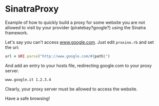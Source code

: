 SinatraProxy
============

Example of how to quickly build a proxy for some website you are not allowed to visit by your provider (piratebay?google?) using the Sinatra framework.

Let's say you can't access www.google.com. 
Just edit `proxino.rb` and set the uri:
``` ruby
url = URI.parse("http://www.google.com/#{path}")
```
And add an entry to your hosts file, redirecting google.com to your proxy server.
```bash
www.google.it 1.2.3.4
```
Clearly, your proxy server must be allowed to access the website.


Have a safe browsing!
